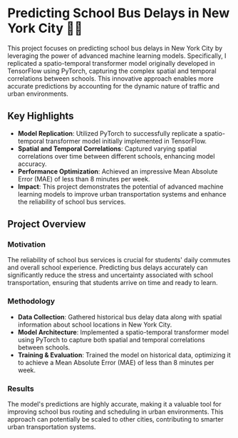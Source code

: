 # Predicting School Bus Delays in New York City 🚌🏫

This project focuses on predicting school bus delays in New York City by leveraging the power of advanced machine learning models. Specifically, I replicated a spatio-temporal transformer model originally developed in TensorFlow using PyTorch, capturing the complex spatial and temporal correlations between schools. This innovative approach enables more accurate predictions by accounting for the dynamic nature of traffic and urban environments.

## Key Highlights

- **Model Replication**: Utilized PyTorch to successfully replicate a spatio-temporal transformer model initially implemented in TensorFlow.
- **Spatial and Temporal Correlations**: Captured varying spatial correlations over time between different schools, enhancing model accuracy.
- **Performance Optimization**: Achieved an impressive Mean Absolute Error (MAE) of less than 8 minutes per week.
- **Impact**: This project demonstrates the potential of advanced machine learning models to improve urban transportation systems and enhance the reliability of school bus services.

## Project Overview

### Motivation
The reliability of school bus services is crucial for students' daily commutes and overall school experience. Predicting bus delays accurately can significantly reduce the stress and uncertainty associated with school transportation, ensuring that students arrive on time and ready to learn.

### Methodology
- **Data Collection**: Gathered historical bus delay data along with spatial information about school locations in New York City.
- **Model Architecture**: Implemented a spatio-temporal transformer model using PyTorch to capture both spatial and temporal correlations between schools.
- **Training & Evaluation**: Trained the model on historical data, optimizing it to achieve a Mean Absolute Error (MAE) of less than 8 minutes per week.

### Results
The model's predictions are highly accurate, making it a valuable tool for improving school bus routing and scheduling in urban environments. This approach can potentially be scaled to other cities, contributing to smarter urban transportation systems.
